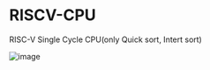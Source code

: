 # RISCV-CPU
RISC-V Single Cycle CPU(only Quick sort, Intert sort)

![image](https://github.com/heesang-chae/RISCV-CPU/assets/127192016/82da59a5-2999-4a88-a662-ce111a87fc3c)

